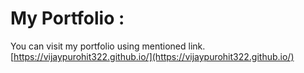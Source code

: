# My Portfolio : 
You can visit my portfolio using mentioned link.
<br>
[https://vijaypurohit322.github.io/](https://vijaypurohit322.github.io/)

